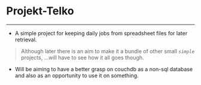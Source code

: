 # Projekt-Telko
------

- A simple project for keeping daily jobs from spreadsheet files for later retrieval.
> Although later there is an aim to make it a bundle of other small *`simple`* projects, ...will have to see how it all goes though.

- Will be aiming to have a better grasp on couchdb as a non-sql database and also as an opportunity to use it on something.